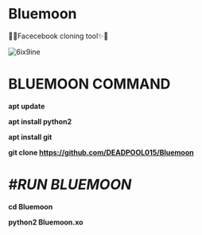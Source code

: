# Bluemoon
🎈✨Facecebook cloning tool✨🎈


![6ix9ine](https://user-images.githubusercontent.com/81415453/120909993-3e187780-c67b-11eb-8cce-680033b1bd52.PNG)
# **BLUEMOON COMMAND**

**apt update**

**apt install python2**

**apt install git**

**git clone https://github.com/DEADPOOL015/Bluemoon**

# *#RUN BLUEMOON*

**cd Bluemoon**

**python2 Bluemoon.xo**
